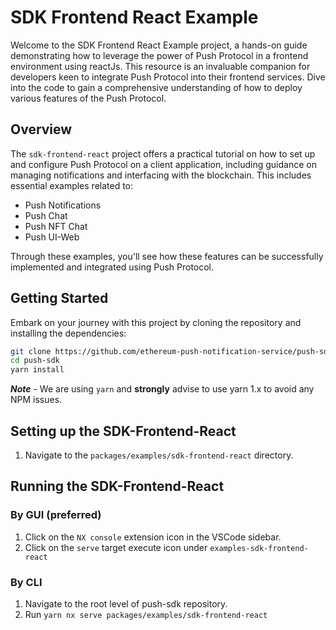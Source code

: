 # SDK Frontend React Example

Welcome to the SDK Frontend React Example project, a hands-on guide demonstrating how to leverage the power of Push Protocol in a frontend environment using reactJs. This resource is an invaluable companion for developers keen to integrate Push Protocol into their frontend services. Dive into the code to gain a comprehensive understanding of how to deploy various features of the Push Protocol.

## Overview

The `sdk-frontend-react` project offers a practical tutorial on how to set up and configure Push Protocol on a client application, including guidance on managing notifications and interfacing with the blockchain. This includes essential examples related to:

- Push Notifications
- Push Chat
- Push NFT Chat
- Push UI-Web

Through these examples, you'll see how these features can be successfully implemented and integrated using Push Protocol.

## Getting Started

Embark on your journey with this project by cloning the repository and installing the dependencies:

```bash
git clone https://github.com/ethereum-push-notification-service/push-sdk.git
cd push-sdk
yarn install
```

**_Note_** - We are using `yarn` and **strongly** advise to use yarn 1.x to avoid any NPM issues.

## Setting up the SDK-Frontend-React

1. Navigate to the `packages/examples/sdk-frontend-react` directory.

## Running the SDK-Frontend-React

### By GUI (preferred)

1. Click on the `NX console` extension icon in the VSCode sidebar.
2. Click on the `serve` target execute icon under `examples-sdk-frontend-react`

### By CLI

1. Navigate to the root level of push-sdk repository.
2. Run `yarn nx serve packages/examples/sdk-frontend-react`
